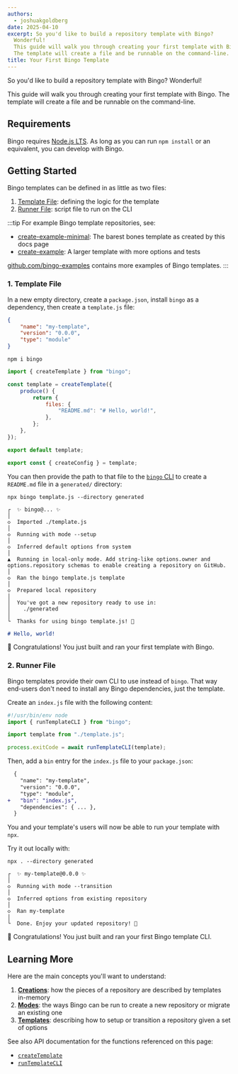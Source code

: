 ```yaml
---
authors:
  - joshuakgoldberg
date: 2025-04-10
excerpt: So you'd like to build a repository template with Bingo?
  Wonderful!
  This guide will walk you through creating your first template with Bingo.
  The template will create a file and be runnable on the command-line.
title: Your First Bingo Template
---
```


So you'd like to build a repository template with Bingo?
Wonderful!

This guide will walk you through creating your first template with Bingo.
The template will create a file and be runnable on the command-line.

## Requirements

Bingo requires [Node.js LTS](https://nodejs.org).
As long as you can run `npm install` or an equivalent, you can develop with Bingo.

## Getting Started

Bingo templates can be defined in as little as two files:

1. [Template File](#1-template-file): defining the logic for the template
2. [Runner File](#2-runner-file): script file to run on the CLI

:::tip
For example Bingo template repositories, see:

- [create-example-minimal](https://github.com/bingo-examples/create-example-minimal): The barest bones template as created by this docs page
- [create-example](https://github.com/bingo-examples/create-example): A larger template with more options and tests

[github.com/bingo-examples](https://github.com/bingo-examples) contains more examples of Bingo templates.
:::

### 1. Template File

In a new empty directory, create a `package.json`, install `bingo` as a dependency, then create a `template.js` file:

```json title="package.json"
{
	"name": "my-template",
	"version": "0.0.0",
	"type": "module"
}
```

```shell
npm i bingo
```

```js title="template.js"
import { createTemplate } from "bingo";

const template = createTemplate({
	produce() {
		return {
			files: {
				"README.md": "# Hello, world!",
			},
		};
	},
});

export default template;

export const { createConfig } = template;
```

You can then provide the path to that file to the [`bingo` CLI](/build/cli) to create a `README.md` file in a `generated/` directory:

```shell
npx bingo template.js --directory generated
```

```plaintext
┌  ✨ bingo@... ✨
│
◇  Imported ./template.js
│
◇  Running with mode --setup
│
◇  Inferred default options from system
│
▲  Running in local-only mode. Add string-like options.owner and options.repository schemas to enable creating a repository on GitHub.
│
◇  Ran the bingo template.js template
│
◇  Prepared local repository
│
│  You've got a new repository ready to use in:
│    ./generated
│
└  Thanks for using bingo template.js! 💝
```

```md title="generated/README.md"
# Hello, world!
```

🥳 Congratulations!
You just built and ran your first template with Bingo.

### 2. Runner File

Bingo templates provide their own CLI to use instead of `bingo`.
That way end-users don't need to install any Bingo dependencies, just the template.

Create an `index.js` file with the following content:

```js title="index.js"
#!/usr/bin/env node
import { runTemplateCLI } from "bingo";

import template from "./template.js";

process.exitCode = await runTemplateCLI(template);
```

Then, add a `bin` entry for the `index.js` file to your `package.json`:

```diff lang="json" title="package.json"
  {
  	"name": "my-template",
  	"version": "0.0.0",
  	"type": "module",
+ 	"bin": "index.js",
  	"dependencies": { ... },
  }
```

You and your template's users will now be able to run your template with `npx`.

Try it out locally with:

```shell
npx . --directory generated
```

```plaintext
┌  ✨ my-template@0.0.0 ✨
│
◇  Running with mode --transition
│
◇  Inferred options from existing repository
│
◇  Ran my-template
│
└  Done. Enjoy your updated repository! 💝
```

🥳 Congratulations!
You just built and ran your first Bingo template CLI.

## Learning More

Here are the main concepts you'll want to understand:

1. **[Creations](/build/concepts/creations)**: how the pieces of a repository are described by templates in-memory
2. **[Modes](/build/concepts/modes)**: the ways Bingo can be run to create a new repository or migrate an existing one
3. **[Templates](/build/concepts/templates)**: describing how to setup or transition a repository given a set of options

See also API documentation for the functions referenced on this page:

- [`createTemplate`](/build/apis/create-template)
- [`runTemplateCLI`](/build/apis/run-template-cli)
